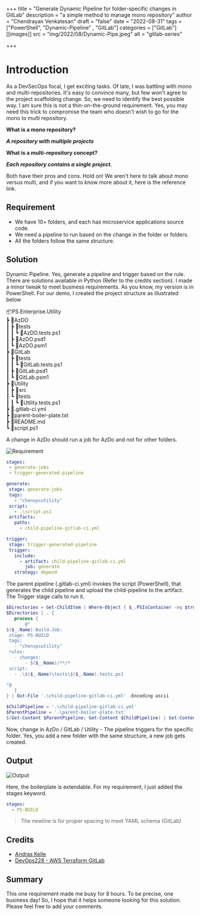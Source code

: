 +++
title = "Generate Dynamic Pipeline for folder-specific changes in GitLab"
description = "a simple method to manage mono repository"
author = "Chendrayan Venkatesan"
draft = "false"
date = "2022-08-31"
tags = ["PowerShell", "Dynamic-Pipeline" , "GitLab"]
categories = ["GitLab"]
[[images]]
  src = "img/2022/08/Dynamic-Pipe.jpeg"
  alt = "gitlab-series"

+++

# Introduction

As a DevSecOps focal, I get exciting tasks. Of late, I was battling with mono and multi-repositories. It's easy to convince many, but few won't agree to the project scaffolding change. So, we need to identify the best possible way. I am sure this is not a thin-on-the-ground requirement. Yes,  you may need this trick to compromise the team who doesn't wish to go for the mono to multi repository.

**What is a mono repository?**

***A repository with multiple projects***

**What is a multi-repository concept?**

***Each repository contains a single project.***

Both have their pros and cons. Hold on! We aren't here to talk about mono versus multi, and if you want to know more about it, here is the reference link. 

## Requirement 

- We have 10+ folders, and each has microservice applications source code.
- We need a pipeline to run based on the change in the folder or folders.
- All the folders follow the same structure. 

## Solution

Dynamic Pipeline. Yes, generate a pipeline and trigger based on the rule. There are solutions available in Python (Refer to the credits section). I made a minor tweak to meet business requirements. As you know, my version is in PowerShell. 
For our demo, I created the project structure as illustrated below 

📦PS.Enterprise.Utility  
 ┣ 📂AzDO  
 ┃ ┣ 📂tests  
 ┃ ┃ ┗ 📜AzDO.tests.ps1  
 ┃ ┣ 📜AzDO.psd1  
 ┃ ┗ 📜AzDO.psm1  
 ┣ 📂GitLab  
 ┃ ┣ 📂tests  
 ┃ ┃ ┗ 📜GitLab.tests.ps1  
 ┃ ┣ 📜GitLab.psd1  
 ┃ ┗ 📜GitLab.psm1  
 ┣ 📂Utility  
 ┃ ┣ 📂src  
 ┃ ┗ 📂tests  
 ┃ ┃ ┗ 📜Utility.tests.ps1  
 ┣ 📜.gitlab-ci.yml  
 ┣ 📜parent-boiler-plate.txt  
 ┣ 📜README.md  
 ┗ 📜script.ps1  

 A change in AzDo should run a job for AzDo and not for other folders. 

 ![Requirement](img/Requitement.png)

 ```YAMl (.gitlab-ci.yml)
stages:
  - generate-jobs
  - trigger-generated-pipeline

generate:
  stage: generate-jobs
  tags:
    - "chenvpsutility"
  script:
    - .\script.ps1
  artifacts:
    paths:
      - child-pipeline-gitlab-ci.yml

trigger:
  stage: trigger-generated-pipeline
  trigger:
    include:
      - artifact: child-pipeline-gitlab-ci.yml
        job: generate
    strategy: depend
 ```

 The parent pipeline (.gitlab-ci.yml) invokes the script (PowerShell), that generates the child pipeline and upload the child-pipeline to the artifact. The Trigger stage calls to run it. 

 ```PowerShell (script.ps1)
$Directories = Get-ChildItem | Where-Object { $_.PSIsContainer -eq $true } 
$Directories | . {
    process {
        @"
$($_.Name)-Build-Job:
  stage: PS-BUILD
  tags:
    - "chenvpsutility"
  rules:
    - changes:
        - $($_.Name)/**/*
  script:
    - .\$($_.Name)\tests\$($_.Name).tests.ps1

"@
    }
} | Out-File '.\child-pipeline-gitlab-ci.yml' -Encoding ascii

$ChildPipeline = '.\child-pipeline-gitlab-ci.yml'
$ParentPipeline = '.\parent-boiler-plate.txt'
$(Get-Content $ParentPipeline; Get-Content $ChildPipeline) | Set-Content $ChildPipeline -Encoding Ascii
 ```

 Now, change in AzDo / GitLab / Utility - The pipeline triggers for the specific folder. Yes, you add a new folder with the same structure, a new job gets created. 

 ## Output 

 ![Output](/img/Output-Dynamic-Pipeline.png)

Here, the boilerplate is extendable. For my requirement, I just added the stages keyword.

```YAML (parent-boiler-plate.txt)
stages:
  - PS-BUILD


```

> The newline is for proper spacing to meet YAML schema (GitLab)

## Credits

- [Andras Kelle](https://infinitelambda.com/post/dynamic-pipeline-generation-gitlab/)
- [DevOps228 - AWS Terraform GitLab](https://www.youtube.com/watch?v=rbgXglWmntk)

 ## Summary

 This one requirement made me busy for 8 hours. To be precise, one business day! So, I hope that it helps someone looking for this solution. Please feel free to add your comments. 